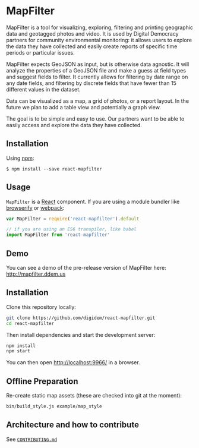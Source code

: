 MapFilter
=========

MapFilter is a tool for visualizing, exploring, filtering and printing geographic data and geotagged photos and video. It is used by Digital Democracy partners for community environmental monitoring: it allows users to explore the data they have collected and easily create reports of specific time periods or particular issues.

MapFilter expects GeoJSON as input, but is otherwise data agnostic. It will analyze the properties of a GeoJSON file and make a guess at field types and suggest fields to filter. It currently allows for filtering by date range on any date fields, and filtering by discrete fields that have fewer than 15 different values in the dataset.

Data can be visualized as a map, a grid of photos, or a report layout. In the future we plan to add a table view and potentially a graph view.

The goal is to be simple and easy to use. Our partners want to be able to easily access and explore the data they have collected.

Installation
------------

Using [npm](https://www.npmjs.com/):

    $ npm install --save react-mapfilter

Usage
-----

`MapFilter` is a [React](https://facebook.github.io/react/) component. If you are using a module bundler like [browserify](http://browserify.org/) or [webpack](https://webpack.github.io/):

```js
var MapFilter = require('react-mapfilter').default
```

```js
// if you are using an ES6 transpiler, like babel
import MapFilter from 'react-mapfilter'
```
Demo
----

You can see a demo of the pre-release version of MapFilter here: http://mapfilter.ddem.us

Installation
------------

Clone this repository locally:

```sh
git clone https://github.com/digidem/react-mapfilter.git
cd react-mapfilter
```

Then install dependencies and start the development server:

```sh
npm install
npm start
```

You can then open [http://localhost:9966/](http://localhost:9966/) in a browser.

Offline Preparation
-------------------

Re-create static map assets (these are checked into git at the moment):

```sh
bin/build_style.js example/map_style
```

Architecture and how to contribute
----------------------------------

See [`CONTRIBUTING.md`](./CONTRIBUTING.md)
